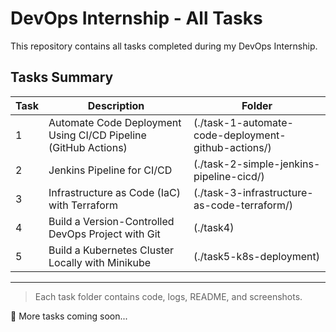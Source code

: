# DevOps Internship - All Tasks

This repository contains all tasks completed during my DevOps Internship.

## Tasks Summary

| Task | Description | Folder |
|------|-------------|--------|
| 1 | Automate Code Deployment Using CI/CD Pipeline (GitHub Actions) | (./task-1-automate-code-deployment-github-actions/) |
| 2 | Jenkins Pipeline for CI/CD | (./task-2-simple-jenkins-pipeline-cicd/) |
| 3 | Infrastructure as Code (IaC) with Terraform | (./task-3-infrastructure-as-code-terraform/) |
| 4 | Build a Version-Controlled DevOps Project with Git | (./task4) |
| 5 | Build a Kubernetes Cluster Locally with Minikube | (./task5-k8s-deployment) |


---

> Each task folder contains code, logs, README, and screenshots.

🌟 More tasks coming soon...
